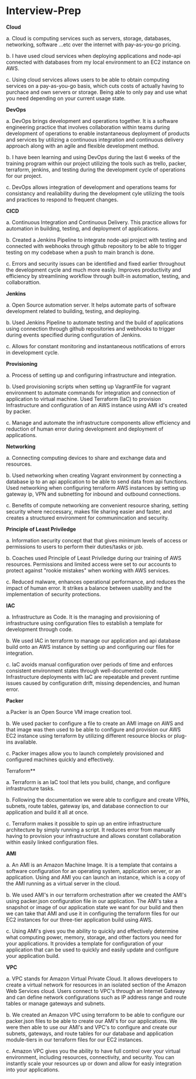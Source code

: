 # Interview-Prep

**Cloud** 

a. Cloud is computing services such as servers, storage, databases, networking, software ...etc over the internet with pay-as-you-go pricing.   

b. I have used cloud services when deploying applications and node-api connected with databases from my local environment to an EC2 instance on AWS. 

c. Using cloud services allows users to be able to obtain computing services on a pay-as-you-go basis, which cuts costs of actually having to purchace and own servers or storage. Being able to only pay and use what you need depending on your current usage state. 

**DevOps**

a. DevOps brings development and operations together. It is a software engineering practice that involves collaboration within teams during development of operations to enable instantaneous deployment of products and services by utilizing a continuous integration and continuous delivery approach along with an agile and flexible development method.

b. I have been learning and using DevOps during the last 6 weeks of the training program within our project utilizing the tools such as trello, packer, terraform, jenkins, and testing during the development cycle of operations for our project.  

c. DevOps allows integration of development and operations teams for consistancy and realiability during the development cyle utilizing the tools and practices to respond to frequent changes.

**CICD**

a. Continuous Integration and Continuous Delivery. This practice allows for automation in building, testing, and deployment of applications. 

b. Created a Jenkins Pipeline to integrate node-api project with testing and connected with webhooks through github repository to be able to trigger testing on my codebase when a push to main branch is done.  

c. Errors and security issues can be identified and fixed earlier throughout the development cycle and much more easily. Improves productivity and efficiency by streamlining workflow through built-in automation, testing, and collaborattion. 

**Jenkins**

a. Open Source automation server. It helps automate parts of software development related to building, testing, and deploying. 

b. Used Jenkins Pipeline to automate testing and the build of applications using connection through github repositories and webhooks to trigger during events specified during configuration of Jenkins. 

c. Allows for constant monitoring and instantaneous notifications of errors in development cycle. 

**Provisioning**

a. Process of setting up and configuring infrastructure and integration. 

b. Used provisioning scripts when setting up VagrantFile for vagrant environment to automate commands for integration and connection of application to virtual machine.
Used Terraform (IaC) to provision Infrastructure and configuration of an AWS instance using AMI id's created by packer. 

c. Manage and automate the infrastructure components allow efficiency and reduction of human error during development and deployment of applications.

**Networking**

a. Connecting computing devices to share and exchange data and resources. 

b. Used networking when creating Vagrant environment by connecting a database ip to an api application to be able to send data from api functions. Used networking when configuring terraform AWS instances by setting up gateway ip, VPN and subnetting for inbound and outbound connections. 

c. Benefits of compute networking are convenient resource sharing, setting security where neccessary, makes file sharing easier and faster, and creates a structured environment for communincation and security. 

**Principle of Least Priviledge**

a. Information security concept that that gives minimum levels of access or permissions to users to perform their duties/tasks or job. 

b. Coaches used Principle of Least Priviledge during our training of AWS resources. Permissions and limited access were set to our accounts to protect against "rookie mistakes" when working with AWS services. 

c. Reduced malware, enhances operational performance, and reduces the impact of human error. It strikes a balance between usability and the implementation of security protections.

**IAC**

a. Infrastructure as Code. It is the managing and provisioning of infrastructure using configuration files to establish a template for development through code. 

b. We used IAC in terraform to manage our application and api database build onto an AWS instance by setting up and configuring our files for integration. 

c. IaC avoids manual configuration over periods of time and enforces consistent environment states through well-documented code. Infrastructure deployments with IaC are repeatable and prevent runtime issues caused by configuration drift, missing dependencies, and human error. 

**Packer**

a.Packer is an Open Source VM image creation tool. 

b. We used packer to configure a file to create an AMI image on AWS and that image was then used to be able to configure and provision our AWS EC2 instance using terraform by utilizing different resource blocks or plug-ins available.

c. Packer images allow you to launch completely provisioned and configured machines quickly and effectively. 

Terraform**

a. Terraform is an IaC tool that lets you build, change, and configure infrastructure tasks.

b. Following the documentation we were able to configure and create VPNs, subnets, route tables, gateway ips, and database connection to our application and build it all at once.

c. Terraform makes it possible to spin up an entire infrastructure architecture by simply running a script. It reduces error from manually having to provision your infrastructure and allows constant collaboration within easily linked configuration files. 

**AMI**

a. An AMI is an Amazon Machine Image. It is a template that contains a software configuration for an operating system, application server, or an application. Using and AMI you can launch an instance, which is a copy of the AMI running as a virtual server in the cloud. 

b. We used AMI's in our terraform orchestration after we created the AMI's using packer.json configuration file in our application. The AMI's take a snapshot or image of our application state we want for our build and then we can take that AMI and use it in configuring the terraform files for our EC2 instances for our three-tier application build using AWS.

c. Using AMI's gives you the ability to quickly and effectively determine what computing power, memory, storage, and other factors you need for your applications. It provides a template for configuration of your application that can be used to quickly and easily update and configure your application build.

**VPC**

a. VPC stands for Amazon Virtual Private Cloud. It allows developers to create a virtual network for resources in an isolated section of the Amazon Web Services cloud. Users connect to VPC's through an Internet Gateway and can define network configurations such as IP address range and route tables or manage gateways and subnets.

b. We created an Amazon VPC using terraform to be able to configure our packer.json files to be able to create our AMI's for our applications. We were then able to use our AMI's and VPC's to configure and create our subnets, gateways, and route tables for our database and application module-tiers in our terraform files for our EC2 instances.

c. Amazon VPC gives you the ability to have full control over your virtual environment, including resources, connectivity, and security. You can instantly scale your resources up or down and allow for easly integration into your applications.


